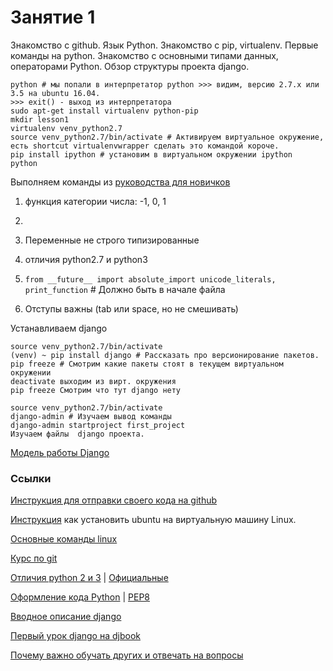 # Занятие 1
Знакомство с github. Язык Python. Знакомство с pip, virtualenv. Первые команды на python. Знакомство с основными типами данных, операторами Python. Обзор структуры проекта django.

```
python # мы попали в интерпретатор python >>> видим, версию 2.7.x или 3.5 на ubuntu 16.04. 
>>> exit() - выход из интерпретатора
sudo apt-get install virtualenv python-pip
mkdir lesson1
virtualenv venv_python2.7
source venv_python2.7/bin/activate # Активируем виртуальное окружение, есть shortcut virtualenvwrapper сделать это командой короче.
pip install ipython # установим в виртуальном окружении ipython
python 
```
Выполняем команды из [руководства для новичков](http://pythontutor.ru/lessons/inout_and_arithmetic_operations/)
 1. функция категории числа: -1, 0, 1
 1.

1. Переменные не строго типизированные
1. отличия python2.7 и python3
 1. ```from __future__ import absolute_import unicode_literals, print_function``` # Должно быть в начале файла
1. Отступы важны (tab или space, но не смешивать)

Устанавливаем django
```
source venv_python2.7/bin/activate 
(venv) ~ pip install django # Рассказать про версионирование пакетов.
pip freeze # Смотрим какие пакеты стоят в текущем виртуальном окружении 
deactivate выходим из вирт. окружения
pip freeze Смотрим что тут django нету

source venv_python2.7/bin/activate 
django-admin # Изучаем вывод команды
django-admin startproject first_project
Изучаем файлы  django проекта.

```
[Модель работы Django](http://rnevius.github.io/django_request_response_cycle.png)

### Ссылки


[Инструкция для отправки своего кода на github](https://github.com/g10k/sw_lessons/blob/master/lessons/lesson_1/install_and_commit_via_git.md)

[Инструкция](http://ru.wikihow.com/%D1%83%D1%81%D1%82%D0%B0%D0%BD%D0%BE%D0%B2%D0%B8%D1%82%D1%8C-Ubuntu-%D0%B2-VirtualBox)  как установить ubuntu на виртуальную машину Linux.

[Основные команды linux](http://forum.ubuntu.ru/index.php?topic=14535.15)

[Курс по git](https://githowto.com/ru)

[Отличия python 2 и 3](https://pythonworld.ru/osnovy/python2-vs-python3-razlichiya-sintaksisa.html) | [Официальные](https://docs.python.org/3.0/whatsnew/3.0.html)

[Оформление кода Python](http://pep8.ru/doc/pep8/) | [PEP8](https://pythonworld.ru/osnovy/pep-8-rukovodstvo-po-napisaniyu-koda-na-python.html)

[Вводное описание django](https://tutorial.djangogirls.org/ru/django/)

[Первый урок django на djbook](http://djbook.ru/rel1.9/intro/tutorial01.html)

[Почему важно обучать других и отвечать на вопросы](https://lh4.googleusercontent.com/_OY-yBNwZY8I/TayPMZwe68I/AAAAAAAABzI/tSXTW-fyv5k/LearningPyramid.JPG)
